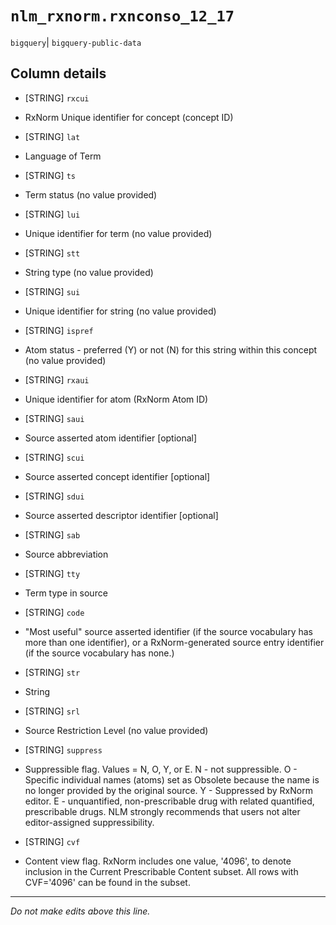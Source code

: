 # `nlm_rxnorm.rxnconso_12_17`
`bigquery`| `bigquery-public-data`

## Column details
* [STRING]    `rxcui`
 - RxNorm Unique identifier for concept (concept ID)
* [STRING]    `lat`
 - Language of Term
* [STRING]    `ts`
 - Term status (no value provided)
* [STRING]    `lui`
 - Unique identifier for term (no value provided)
* [STRING]    `stt`
 - String type (no value provided)
* [STRING]    `sui`
 - Unique identifier for string (no value provided)
* [STRING]    `ispref`
 - Atom status - preferred (Y) or not (N) for this string within this concept (no value provided)
* [STRING]    `rxaui`
 - Unique identifier for atom (RxNorm Atom ID)
* [STRING]    `saui`
 - Source asserted atom identifier [optional]
* [STRING]    `scui`
 - Source asserted concept identifier [optional]
* [STRING]    `sdui`
 - Source asserted descriptor identifier [optional]
* [STRING]    `sab`
 - Source abbreviation
* [STRING]    `tty`
 - Term type in source
* [STRING]    `code`
 - "Most useful" source asserted identifier (if the source vocabulary has more than one identifier), or a RxNorm-generated source entry identifier (if the source vocabulary has none.)
* [STRING]    `str`
 - String
* [STRING]    `srl`
 - Source Restriction Level (no value provided)
* [STRING]    `suppress`
 - Suppressible flag. Values = N, O, Y, or E. N - not suppressible. O - Specific individual names (atoms) set as Obsolete because the name is no longer provided by the original source. Y - Suppressed by RxNorm editor. E - unquantified, non-prescribable drug with related quantified, prescribable drugs. NLM strongly recommends that users not alter editor-assigned suppressibility.
* [STRING]    `cvf`
 - Content view flag. RxNorm includes one value, '4096', to denote inclusion in the Current Prescribable Content subset. All rows with CVF='4096' can be found in the subset.

-------------------------------------------------------------------------------
*Do not make edits above this line.*
